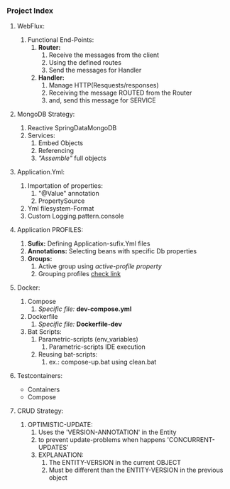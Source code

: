 ### Project Index

1. WebFlux:
    1. Functional End-Points:
        1. **Router:**
           1. Receive the messages from the client
           2. Using the defined routes
           3. Send the messages for Handler
        2. **Handler:**
           1. Manage HTTP(Resquests/responses)
           2. Receiving the message ROUTED from the Router
           3. and, send this message for SERVICE


2. MongoDB Strategy:
    1. Reactive SpringDataMongoDB
    2. Services:
        1. Embed Objects
        2. Referencing
        3. _"Assemble"_ full objects


3. Application.Yml:
    1. Importation of properties:
        1. "@Value" annotation
        2. PropertySource
    2. Yml filesystem-Format
    3. Custom Logging.pattern.console


4. Application PROFILES:
    1. **Sufix:** Defining Application-sufix.Yml files
    2. **Annotations:** Selecting beans with specific Db properties
    3. **Groups:**
        1. Active group using _active-profile property_
        2. Grouping profiles [check link](https://www.baeldung.com/spring-profiles#4-profile-groups)


5. Docker:
    1. Compose
        1. _Specific file:_ **dev-compose.yml**
    2. Dockerfile
        1. _Specific file:_ **Dockerfile-dev**
    3. Bat Scripts:
        1. Parametric-scripts (env_variables)
            1. Parametric-scripts IDE execution
        2. Reusing bat-scripts:
            1. ex.: compose-up.bat using clean.bat


4. Testcontainers:
    * Containers
    * Compose
   

5. CRUD Strategy:
   1. OPTIMISTIC-UPDATE:
      1. Uses the 'VERSION-ANNOTATION' in the Entity
      2. to prevent update-problems when happens 'CONCURRENT-UPDATES'
      3. EXPLANATION:
         1. The ENTITY-VERSION in the current OBJECT
         2. Must be different than the ENTITY-VERSION in the previous object
